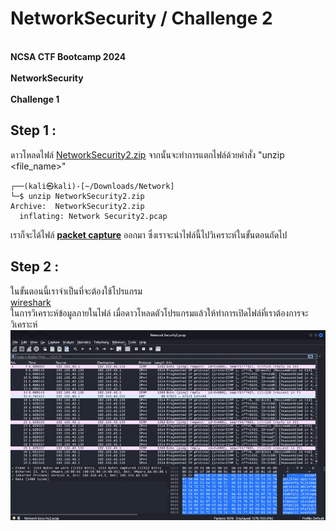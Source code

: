 # NetworkSecurity / Challenge 2
<br>**NCSA CTF Bootcamp 2024**</br>
<br>**NetworkSecurity**</br>
<br>**Challenge 1**</br>
## Step 1 :
ดาวโหลดไฟล์ [<u>NetworkSecurity2.zip</u>](https://github.com/KUBits-802/NCSA-CTF-Boot-Camp-2024/raw/main/Network/ch2/NetworkSecurity2.zip) จากนั้นจะทำการแตกไฟล์ด้วยคำสั่ง "unzip <file_name>"
```
┌──(kali㉿kali)-[~/Downloads/Network]
└─$ unzip NetworkSecurity2.zip 
Archive:  NetworkSecurity2.zip
  inflating: Network Security2.pcap
```
เราก็จะได้ไฟล์ [**packet capture**](https://www.solarwinds.com/resources/it-glossary/pcap) ออกมา ซึ่งเราจะนำไฟล์นี้ไปวิเคราะห์ในขั้นตอนถัดไป
## Step 2 :
ในขั้นตอนนี้เราจำเป็นที่จะต้องใช้โปรแกรม [<br>wireshark</br>](https://www.wireshark.org/download.html) ในการวิเคราะห์ข้อมูลภายในไฟล์ เมื่อดาวโหลดตัวโปรแกรมแล้วให้ทำการเปิดไฟล์ที่เราต้องการจะวิเคราะห์
<img src="https://github.com/KUBits-802/NCSA-CTF-Boot-Camp-2024/blob/main/Network/ch2/ing/ezgif-3-a88072374d.gif">


